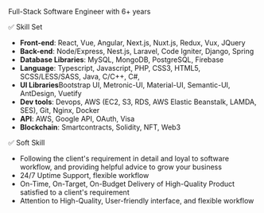 Full-Stack Software Engineer with 6+ years

✅ Skill Set
* <b>Front-end</b>: React, Vue, Angular, Next.js, Nuxt.js, Redux, Vux, JQuery
* <b>Back-end</b>: Node/Express, Nest.js, Laravel, Code Igniter, Django, Spring
* <b>Database Libraries</b>: MySQL, MongoDB, PostgreSQL, Firebase
* <b>Language</b>: Typescript, Javascript, PHP, CSS3, HTML5, SCSS/LESS/SASS, Java, C/C++, C#, 
* <b>UI Libraries</b>Bootstrap UI, Metronic-UI, Material-UI, Semantic-UI, AntDesign, Vuetify
* <b>Dev tools</b>: Devops, AWS (EC2, S3, RDS, AWS Elastic Beanstalk, LAMDA, SES), Git, Nginx, Docker
* <b>API</b>: AWS, Google API, OAuth, Visa
* <b>Blockchain</b>: Smartcontracts, Solidity, NFT, Web3

✅ Soft Skill
* Following the client's requirement in detail and loyal to software workflow, and providing helpful advice to grow your business
* 24/7 Uptime Support, flexible workflow
* On-Time, On-Target, On-Budget Delivery of High-Quality Product satisfied to a client's requirement
* Attention to High-Quality, User-friendly interface, and flexible workflow
